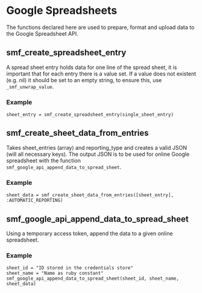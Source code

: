 # Google Spreadsheets

The functions declared here are used to prepare, format and upload data to the Google Spreadsheet API.

## smf_create_spreadsheet_entry

A spread sheet entry holds data for one line of the spread sheet, it is important that for each entry there is a value set.
If a value does not existent (e.g. nil) it should be set to an empty string, to ensure this, use `_smf_unwrap_value`.

### Example
```
sheet_entry = smf_create_spreadsheet_entry(single_sheet_entry)
```

## smf_create_sheet_data_from_entries

Takes sheet_entries (array) and reporting_type and creates a valid JSON (will all necessary keys).
The output JSON is to be used for online Google spreadsheet with the function `smf_google_api_append_data_to_spread_sheet`.

### Example
```
sheet_data = smf_create_sheet_data_from_entries([sheet_entry], :AUTOMATIC_REPORTING)
```

## smf_google_api_append_data_to_spread_sheet

Using a temporary access token, append the data to a given online spreadsheet.

### Example
```
sheet_id = "ID stored in the credentials store"
sheet_name = "Name as ruby constant"
smf_google_api_append_data_to_spread_sheet(sheet_id, sheet_name, sheet_data)
```